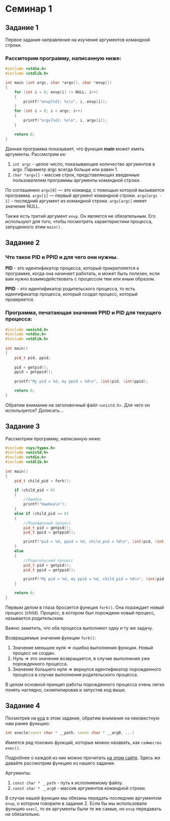 # Семинар 1

## Задание 1

Первое задание направление на изучение аргументов командной строки.

### Рассмторим программу, написанную ниже:
```C++
#include <stdio.h>
#include <stdlib.h>

int main (int argc, char *argv[], char *envp[])
{
    for (int i = 0; envp[i] != NULL; i++) 
    {
        printf("envp[%d]: %s\n", i, envp[i]);
    }
    for (int i = 0; i < argc; i++)
    {
        printf("argv[%d]: %s\n", i, argv[i]);
    }

    return 0;
} 
```

Данная программа показывает, что функция **main** может иметь аргументы. Рассмотрим их:
1. ``int argc`` - целое число, показывающее количество аргументов в argv. Параметр argc всегда больше или равен 1.
2. ``char *argv[]`` - массив строк, представляющих введенные пользователем программы аргументы командной строки. 

По соглашению ``argv[0]`` — это команда, с помощью которой вызывается программа. 
``argv[1]`` — первый аргумент командной строки. 
``argv[argc - 1]`` - последний аргумент из командной строки.
``argv[argc]`` имеет значение NULL.

Также есть третий аргумент ``envp``. Он является не обязательным. Его используют для того, чтобы посмотреть характеристики процесса, запущенного этим ``main()``. 

## Задание 2

### Что такое PID и PPID и для чего они нужны.

**PID** - это идентификатор процесса, который прикрепляется к программе, когда она начинает работать, и может быть полезен, если вам нужно взаимодействовать с процессом тем или иным образом.

**PPID** - это идентификатор родительского процесса, то есть идентификатор процесса, который создал процесс, который проверяется.

### Программа, печатающая значения PPID и PID для текущего процесса:
```C++
#include <unistd.h>
#include <stdio.h>
#include <stdlib.h>
 
int main()
{
    pid_t pid, ppid;
 
    pid = getpid();
    ppid = getppid();
 
    printf("My pid = %d, my ppid = %d\n", (int)pid, (int)ppid);

    return 0;
}
```

Обратим внимание на заголовочный файл ``<unistd.h>``. Для чего он используется?
Дописать...

## Задание 3

Рассмотрим программу, написанную ниже:
```C++
#include <sys/types.h>
#include <unistd.h>
#include <stdio.h>
#include <stdlib.h>
 
int main()
{
    pid_t child_pid = fork();

    if (child_pid < 0)
    {
        //Ошибка 
        printf("Ошибка\n");
    } 
    else if (child_pid == 0)
    { 
        //Порожденный процесс
        pid_t pid = getpid();
        pid_t ppid = getppid();

        printf("pid = %d, ppid = %d, child_pid = %d\n", (int)pid, (int)ppid, (int)child_pid); 
    }
    else 
    {
        //Родительский процесс
        pid_t pid = getpid();
        pid_t ppid = getppid();

        printf("My pid = %d, my ppid = %d, child_pid = %d\n", (int)pid, (int)ppid, (int)child_pid); 
    }

    return 0;
}
```

Первым делом в глаза бросается функция ``fork()``. Она пораждает новый процесс (child). 
Процесс, в котором был порожденн новый процесс, называется родительским.

Важно заметить, что оба процесса выполняют одну и ту же задачу.

Возвращаемые значения функции ``fork()``:
1. Значение меньшее нуля => ошибка выполнения функции. Новый процесс не создан.
2. Нуль => это значение возвращается, в случае выполнения уже порожденного процесса.
3. Значение большего нуля => вернулся идентификатор порожденного процесса в случае выполнения родительского процесса.

В целом основной принцип работы порожденного процесса очень легко понять наглядно, скомпилировав и запустив код выше.

## Задание 4

Посмотрев на [код](https://github.com/KirillLakhnov/ComputerTechnology/blob/main/seminar1/task4.cpp) в этом задание, обратим внимание на неизвестную нам ранее функцию:
```C++
int execle(const char * __path, const char * __arg0, ...)
```

Имеется ряд похожих функций, которые можно назавать, как ``сеймество exec()``.

Подробнее о каждой из них можно прочитать [на этом сайте](https://it.wikireading.ru/1003). Здесь же давайте рассмотрим функцию из нашего задания.

Аргументы:

1. ``const char * __path`` - путь к исполняемому файлу.
2. ``const char * __arg0`` - массив аргументов командной строки.

В случае нашей функции мы обязаны передать последним аргументом ``envp``, о котором говорили в задание 2. 
Если бы мы использовали функцию ``execl``, то ее аргументы были те же самые, но ``envp`` передавать не обязательно.
